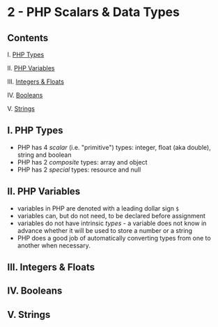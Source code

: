 # 2 - PHP Scalars & Data Types

## Contents
<!--- Local Navigation --->
I. [PHP Types](#section1)

II. [PHP Variables](#section2)

III. [Integers & Floats](#section3)

IV. [Booleans](#section4)

V. [Strings](#section5)


## I. <a id="section1">PHP Types

- PHP has 4 *scalar* (i.e. "primitive") types: integer, float (aka double), string and boolean
- PHP has 2 *composite* types: array and object
- PHP has 2 *special* types: resource and null

## II. <a id="section2">PHP Variables
- variables in PHP are denoted with a leading dollar sign `$`
- variables can, but do not need, to be declared before assignment
- variables do not have intrinsic *types* - a variable does not know in advance whether it will be used to store a number or a string
- PHP does a good job of automatically converting types from one to another when necessary.

## III. <a id="section3">Integers & Floats
  
## IV. <a id="section4">Booleans
  
## V. <a id="section5">Strings


